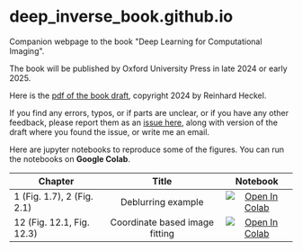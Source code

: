 # deep_inverse_book.github.io

Companion webpage to the book "Deep Learning for Computational Imaging".

The book will be published by Oxford University Press in late 2024 or early 2025. 

Here is the [pdf of the book draft](/assets/deep_inverse_reader.pdf), copyright 2024 by Reinhard Heckel.

If you find any errors, typos, or if parts are unclear, or if you have any other feedback, please report them as an [issue here](https://github.com/MLI-lab/deep_inverse_book.github.io/issues), along with version of the draft where you found the issue, or write me an email.

Here are jupyter notebooks to reproduce some of the figures. You can run the notebooks on **Google Colab**.

Chapter| Title |  Notebook |
|-|:-:|:-:|
1 (Fig. 1.7), 2 (Fig. 2.1) | Deblurring example | [![Open In Colab](https://colab.research.google.com/assets/colab-badge.svg)](https://colab.research.google.com/github/MLI-lab/deep_inverse_book.github.io/blob/main/code/deblurring_example.ipynb) |
12 (Fig. 12.1, Fig. 12.3) | Coordinate based image fitting  | [![Open In Colab](https://colab.research.google.com/assets/colab-badge.svg)](https://colab.research.google.com/github/MLI-lab/deep_inverse_book.github.io/blob/main/code/coordinate_based_image_fitting.ipynb) | 


